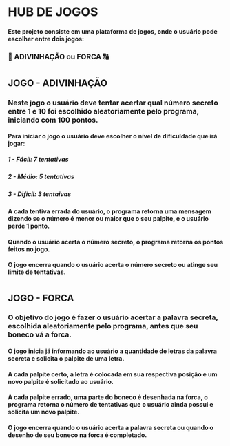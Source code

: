 # HUB DE JOGOS
#### Este projeto consiste em uma plataforma de jogos, onde o usuário pode escolher entre dois jogos:
### 🔢 ADIVINHAÇÃO ou FORCA 🔠
#
## JOGO - ADIVINHAÇÃO
### Neste jogo o usuário deve tentar acertar qual número secreto entre 1 e 10 foi escolhido aleatoriamente pelo programa, iniciando com 100 pontos.
#### Para iniciar o jogo o usuário deve escolher o nível de dificuldade que irá jogar:
##### 1 - Fácil: 7 tentativas
##### 2 - Médio: 5 tentativas
##### 3 - Difícil: 3 tentaivas
#### A cada tentiva errada do usuário, o programa retorna uma mensagem dizendo se o número é menor ou maior que o seu palpite, e o usuário perde 1 ponto.
#### Quando o usuário acerta o número secreto, o programa retorna os pontos feitos no jogo.
#### O jogo encerra quando o usuário acerta o número secreto ou atinge seu limite de tentativas.
#
## JOGO - FORCA
### O objetivo do jogo é fazer o usuário acertar a palavra secreta, escolhida aleatoriamente pelo programa, antes que seu boneco vá a forca.
#### O jogo inicia já informando ao usuário a quantidade de letras da palavra secreta e solicita o palpite de uma letra.
#### A cada palpite certo, a letra é colocada em sua respectiva posição e um novo palpite é solicitado ao usuário.
#### A cada palpite errado, uma parte do boneco é desenhada na forca, o programa retorna o número de tentativas que o usuário ainda possui e solicita um novo palpite.
#### O jogo encerra quando o usuário acerta a palavra secreta ou quando o desenho de seu boneco na forca é completado.
